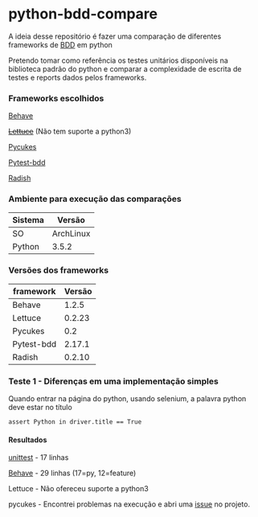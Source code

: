 # python-bdd-compare

A ideia desse repositório é fazer uma comparação de diferentes frameworks de [BDD](https://en.wikipedia.org/wiki/Behavior-driven_development) em python

Pretendo tomar como referência os testes unitários disponíveis na biblioteca padrão do python e comparar a complexidade de escrita de testes e reports dados pelos frameworks.

### Frameworks escolhidos

[Behave](behave/impressoes.md)

[~~Lettuce~~](lettuce/impressoes.md) (Não tem suporte a python3)

[Pycukes](pycukes/impressoes.md)

[Pytest-bdd](pytest-bdd/impressoes.md)

[Radish](radish/impressoes.md)

### Ambiente para execução das comparações

| Sistema    | Versão     |
|   ----     |      ---   |
| SO         | ArchLinux  |
| Python     | 3.5.2      |

### Versões dos frameworks
| framework  | Versão     |
|   ----     |      ---   
| Behave     | 1.2.5      |
| Lettuce    | 0.2.23     |
| Pycukes    | 0.2        |
| Pytest-bdd | 2.17.1     |
| Radish     | 0.2.10     |

### Teste 1 - Diferenças em uma implementação simples

Quando entrar na página do python, usando selenium, a palavra python deve estar no título

`assert Python in driver.title == True`

#### Resultados
[unittest](unittest/teste_1.py) - 17 linhas

[Behave](behave/teste_1.py) - 29 linhas (17=py, 12=feature)

Lettuce - Não ofereceu suporte a python3

pycukes - Encontrei problemas na execução e abri uma [issue](https://github.com/hltbra/pycukes/issues/9) no projeto.
